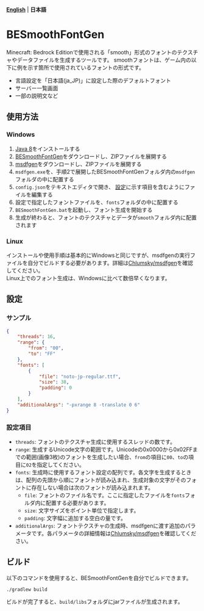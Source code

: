 **[English](README.md)** | **日本語**

# BESmoothFontGen
Minecraft: Bedrock Editionで使用される「smooth」形式のフォントのテクスチャやデータファイルを生成するツールです。
smoothフォントは、ゲーム内の以下に例を示す箇所で使用されているフォントの形式です。
- 言語設定を「日本語(ja_JP)」に設定した際のデフォルトフォント
- サーバー一覧画面
- 一部の説明文など

## 使用方法
### Windows
1. [Java 8](https://www.java.com/download/)をインストールする
2.  [BESmoothFontGen](https://github.com/KabanFriends/BESmoothFontGen/releases/latest)をダウンロードし、ZIPファイルを展開する
3. [msdfgen](https://github.com/Chlumsky/msdfgen/releases/latest)をダウンロードし、ZIPファイルを展開する
4. `msdfgen.exe`を、手順2で展開したBESmoothFontGenフォルダ内の`msdfgen`フォルダの中に配置する
5. `config.json`をテキストエディタで開き、 [設定](#設定)に示す項目を含むようにファイルを編集する
6. 設定で指定したフォントファイルを、`fonts`フォルダの中に配置する
7. `BESmoothFontGen.bat`を起動し、フォント生成を開始する
8. 生成が終わると、フォントのテクスチャとデータが`smooth`フォルダ内に配置されます

### Linux
インストールや使用手順は基本的にWindowsと同じですが、msdfgenの実行ファイルを自分でビルドする必要があります。詳細は[Chlumsky/msdfgen](https://github.com/Chlumsky/msdfgen)を確認してください。  
Linux上でのフォント生成は、Windowsに比べて数倍早くなります。

## 設定
### サンプル
```json
{
    "threads": 16,
    "range": {
        "from": "00",
        "to": "FF"
    },
    "fonts": [
        {
            "file": "noto-jp-regular.ttf",
            "size": 38,
            "padding": 0
        }
    ],
    "additionalArgs": "-pxrange 8 -translate 0 6"
}
```

### 設定項目
- `threads`: フォントのテクスチャ生成に使用するスレッドの数です。
- `range`: 生成するUnicode文字の範囲です。Unicodeの0x0000から0x02FFまでの範囲(画像3枚)のフォントを生成したい場合、`from`の項目に`00`、`to`の項目に`02`を指定してください。
- `fonts`: 生成時に使用するフォント設定の配列です。各文字を生成するときは、配列の先頭から順にフォントが読み込まれ、生成対象の文字がそのフォントに存在しない場合は次のフォントが読み込まれます。
    - `file`: フォントのファイル名です。ここに指定したファイルを`fonts`フォルダ内に配置する必要があります。
    - `size`: 文字サイズをポイント単位で指定します。
    - `padding`: 文字幅に追加する空白の量です。
- `additionalArgs`: フォントテクスチャの生成時、msdfgenに渡す追加のパラメータです。各パラメータの詳細情報は[Chlumsky/msdfgen](https://github.com/Chlumsky/msdfgen)を確認してください。

## ビルド
以下のコマンドを使用すると、BESmoothFontGenを自分でビルドできます。
```shell
./gradlew build
```
ビルドが完了すると、`build/libs`フォルダにjarファイルが生成されます。

